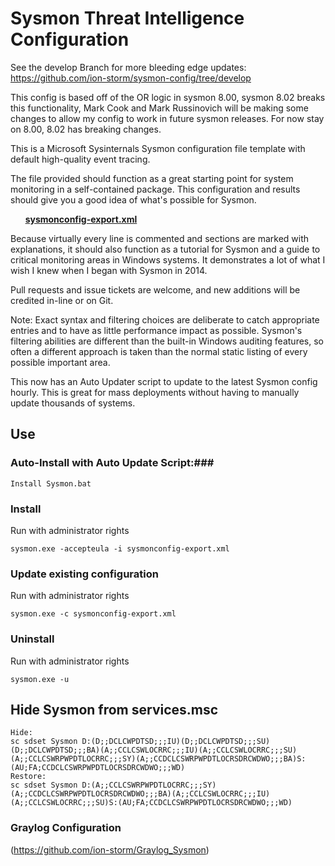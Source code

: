 ﻿# Sysmon Threat Intelligence Configuration #
See the develop Branch for more bleeding edge updates: https://github.com/ion-storm/sysmon-config/tree/develop

This config is based off of the OR logic in sysmon 8.00, sysmon 8.02 breaks this functionality, Mark Cook and Mark Russinovich will be
making some changes to allow my config to work in future sysmon releases.  For now stay on 8.00, 8.02 has breaking changes.

This is a Microsoft Sysinternals Sysmon configuration file template with default high-quality event tracing.

The file provided should function as a great starting point for system monitoring in a self-contained package. This configuration and results should give you a good idea of what's possible for Sysmon.

&nbsp;&nbsp;&nbsp;&nbsp;&nbsp;&nbsp;**[sysmonconfig-export.xml](https://github.com/ion-storm/sysmon-config/blob/master/sysmonconfig-export.xml)**

Because virtually every line is commented and sections are marked with explanations, it should also function as a tutorial for Sysmon and a guide to critical monitoring areas in Windows systems. It demonstrates a lot of what I wish I knew when I began with Sysmon in 2014.

Pull requests and issue tickets are welcome, and new additions will be credited in-line or on Git.

Note: Exact syntax and filtering choices are deliberate to catch appropriate entries and to have as little performance impact as possible. Sysmon's filtering abilities are different than the built-in Windows auditing features, so often a different approach is taken than the normal static listing of every possible important area.

This now has an Auto Updater script to update to the latest Sysmon config hourly.  This is great for mass deployments without having to manually update thousands of systems.

## Use ##

### Auto-Install with Auto Update Script:###
~~~~
Install Sysmon.bat
~~~~

### Install ###
Run with administrator rights
~~~~
sysmon.exe -accepteula -i sysmonconfig-export.xml
~~~~

### Update existing configuration ###
Run with administrator rights
~~~~
sysmon.exe -c sysmonconfig-export.xml
~~~~

### Uninstall ###
Run with administrator rights
~~~~
sysmon.exe -u
~~~~

## Hide Sysmon from services.msc ##
~~~~
Hide:
sc sdset Sysmon D:(D;;DCLCWPDTSD;;;IU)(D;;DCLCWPDTSD;;;SU)(D;;DCLCWPDTSD;;;BA)(A;;CCLCSWLOCRRC;;;IU)(A;;CCLCSWLOCRRC;;;SU)(A;;CCLCSWRPWPDTLOCRRC;;;SY)(A;;CCDCLCSWRPWPDTLOCRSDRCWDWO;;;BA)S:(AU;FA;CCDCLCSWRPWPDTLOCRSDRCWDWO;;;WD)
Restore:
sc sdset Sysmon D:(A;;CCLCSWRPWPDTLOCRRC;;;SY)(A;;CCDCLCSWRPWPDTLOCRSDRCWDWO;;;BA)(A;;CCLCSWLOCRRC;;;IU)(A;;CCLCSWLOCRRC;;;SU)S:(AU;FA;CCDCLCSWRPWPDTLOCRSDRCWDWO;;;WD)

~~~~

### Graylog Configuration ###

(https://github.com/ion-storm/Graylog_Sysmon)